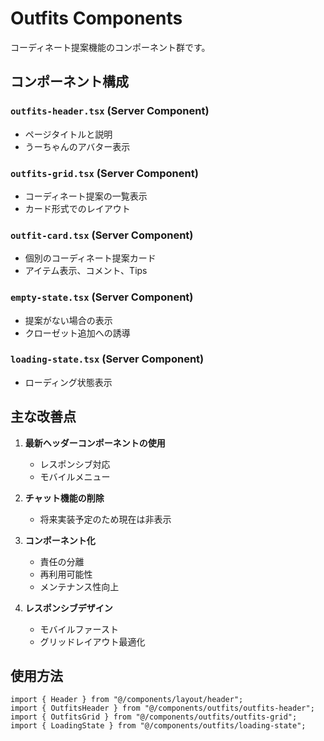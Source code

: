 # Outfits Components

コーディネート提案機能のコンポーネント群です。

## コンポーネント構成

### `outfits-header.tsx` (Server Component)

- ページタイトルと説明
- うーちゃんのアバター表示

### `outfits-grid.tsx` (Server Component)

- コーディネート提案の一覧表示
- カード形式でのレイアウト

### `outfit-card.tsx` (Server Component)

- 個別のコーディネート提案カード
- アイテム表示、コメント、Tips

### `empty-state.tsx` (Server Component)

- 提案がない場合の表示
- クローゼット追加への誘導

### `loading-state.tsx` (Server Component)

- ローディング状態表示

## 主な改善点

1. **最新ヘッダーコンポーネントの使用**

   - レスポンシブ対応
   - モバイルメニュー

2. **チャット機能の削除**

   - 将来実装予定のため現在は非表示

3. **コンポーネント化**

   - 責任の分離
   - 再利用可能性
   - メンテナンス性向上

4. **レスポンシブデザイン**
   - モバイルファースト
   - グリッドレイアウト最適化

## 使用方法

```tsx
import { Header } from "@/components/layout/header";
import { OutfitsHeader } from "@/components/outfits/outfits-header";
import { OutfitsGrid } from "@/components/outfits/outfits-grid";
import { LoadingState } from "@/components/outfits/loading-state";
```
